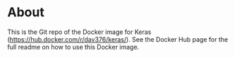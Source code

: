 # About

This is the Git repo of the Docker image for Keras (https://hub.docker.com/r/dav376/keras/). See the Docker Hub page for the full readme on how to use this Docker image.
